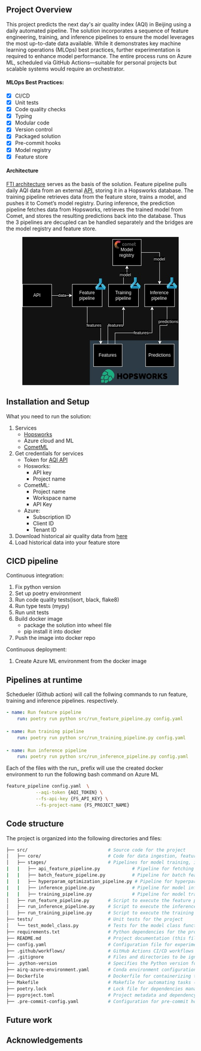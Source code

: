 ## Project Overview
This project predicts the next day's air quality index (AQI) in Beijing using a daily automated pipeline. The solution incorporates a sequence of feature engineering, training, and inference pipelines to ensure the model leverages the most up-to-date data available. While it demonstrates key machine learning operations (MLOps) best practices, further experimentation is required to enhance model performance. The entire process runs on Azure ML, scheduled via GitHub Actions—suitable for personal projects but scalable systems would require an orchestrator.

#### MLOps Best Practices:

- [x] CI/CD
- [x] Unit tests
- [x] Code quality checks
- [x] Typing
- [x] Modular code
- [x] Version control
- [x] Packaged solution
- [x] Pre-commit hooks
- [x] Model registry
- [x] Feature store

#### Architecture
[FTI architecture](https://medium.com/decodingml/building-ml-systems-the-right-way-using-the-fti-architecture-d9cc0cd29abf) serves  as the basis of the solution. Feature pipeline pulls daily AQI data from an external [API](https://aqicn.org/api/), storing it in a Hopsworks database. The training pipeline retrieves data from the feature store, trains a model, and pushes it to Comet’s model registry. During inference, the prediction pipeline fetches data from Hopsworks, retrieves the trained model from Comet, and stores the resulting predictions back into the database.
Thus the 3 pipelines are decupled can be handled separately and the bridges are the model registry and feature store.

<p align="center">
  <img src="readme_image/airquality_forecast.jpg">
</p>

## Installation and Setup

What you need to run the solution:
1. Services
    - [Hopsworks](https://www.hopsworks.ai/)
    - Azure cloud and ML
    - [CometML](https://www.comet.com/site/)
2. Get credentials for services
    - Token for [AQI API](https://aqicn.org/api/)
    - Hosworks:
        - API key
        - Project name
    - CometML:
        - Project  name
        - Workspace name
        - API Key
    - Azure:
        - Subscription ID
        - Client ID
        - Tenant ID
3. Download historical air quality data from [here](https://aqicn.org/historical/#!city:jiangsu/huaian/beijingnanlu)
4. Load historical data into your feature store

## CICD pipeline
Continuous integration:
1. Fix python version
2. Set up poetry environment
3. Run code quality tests(isort, black, flake8)
4. Run type tests (mypy)
5. Run unit tests
6. Build docker image
    - package the solution into wheel file
    - pip install it into docker
7. Push the image into docker repo

Continuous deployment:
1. Create Azure ML environment from the docker image
## Pipelines at runtime
Schedueler (Github action) will call the follwing commands to run feature, training and inference pipelines. respectively.

```yaml
- name: Run feature pipeline
    run: poetry run python src/run_feature_pipeline.py config.yaml

- name: Run training pipeline
    run: poetry run python src/run_training_pipeline.py config.yaml

- name: Run inference pipeline
    run: poetry run python src/run_inference_pipeline.py config.yaml
```
 Each of the files with the run_ prefix will use the created docker environment to run the following bash command on Azure ML
 ```bash
 feature_pipeline config.yaml  \
            --aqi-token {AQI_TOKEN} \
            --fs-api-key {FS_API_KEY} \
            --fs-project-name {FS_PROJECT_NAME}
```

## Code structure
The project is organized into the following directories and files:

```bash
├── src/                              # Source code for the project
│   ├── core/                         # Code for data ingestion, feature engineering, and preprocessing
│   ├── stages/                       # Pipelines for model training, inference, and optimization
|   |   ├── api_feature_pipeline.py            # Pipeline for fetching features from an API
|   |   ├── batch_feature_pipeline.py          # Pipeline for batch feature processing
|   |   ├── hyperparam_optimization_pipeline.py # Pipeline for hyperparameter optimization
|   |   ├── inference_pipeline.py              # Pipeline for model inference
|   |   ├── training_pipeline.py               # Pipeline for model training
│   ├── run_feature_pipeline.py       # Script to execute the feature pipeline
│   ├── run_inference_pipeline.py     # Script to execute the inference pipeline
│   ├── run_training_pipeline.py      # Script to execute the training pipeline
├── tests/                            # Unit tests for the project
│   └── test_model_class.py           # Tests for the model class functionality
├── requirements.txt                  # Python dependencies for the project
├── README.md                         # Project documentation (this file)
├── config.yaml                       # Configuration file for experiment parameters
├── .github/workflows/                # GitHub Actions CI/CD workflows
├── .gitignore                        # Files and directories to be ignored by Git
├── .python-version                   # Specifies the Python version for the project
├── airq-azure-environment.yaml       # Conda environment configuration for Azure ML
├── Dockerfile                        # Dockerfile for containerizing the project
├── Makefile                          # Makefile for automating tasks (e.g., pipeline runs)
├── poetry.lock                       # Lock file for dependencies managed by Poetry
├── pyproject.toml                    # Project metadata and dependency management using Poetry
├── .pre-commit-config.yaml           # Configuration for pre-commit hooks to enforce code quality
```
## Future work

## Acknowledgements
